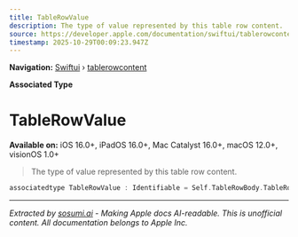 ```yaml
---
title: TableRowValue
description: The type of value represented by this table row content.
source: https://developer.apple.com/documentation/swiftui/tablerowcontent/tablerowvalue
timestamp: 2025-10-29T00:09:23.947Z
---
```


**Navigation:** [Swiftui](/documentation/swiftui) › [tablerowcontent](/documentation/swiftui/tablerowcontent)

**Associated Type**

# TableRowValue

**Available on:** iOS 16.0+, iPadOS 16.0+, Mac Catalyst 16.0+, macOS 12.0+, visionOS 1.0+

> The type of value represented by this table row content.

```swift
associatedtype TableRowValue : Identifiable = Self.TableRowBody.TableRowValue
```

---

*Extracted by [sosumi.ai](https://sosumi.ai) - Making Apple docs AI-readable.*
*This is unofficial content. All documentation belongs to Apple Inc.*
